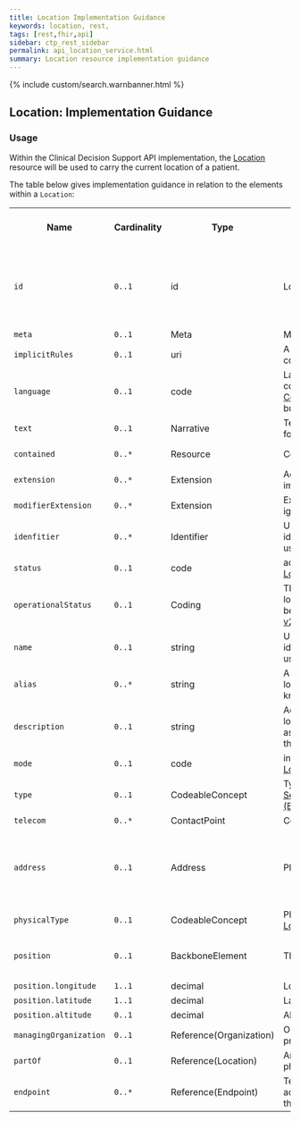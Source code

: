 ```yaml
---
title: Location Implementation Guidance
keywords: location, rest,
tags: [rest,fhir,api]
sidebar: ctp_rest_sidebar
permalink: api_location_service.html
summary: Location resource implementation guidance
---
```


{% include custom/search.warnbanner.html %}

## Location: Implementation Guidance ##

### Usage ###

Within the Clinical Decision Support API implementation, the [Location](http://hl7.org/fhir/stu3/location.html) resource will be used to carry the current location of a patient.

The table below gives implementation guidance in relation to the elements within a `Location`:

<table  style="min-width:100%;width:100%">

<tr>
<th  style="width:10%;">Name</th>
<th  style="width:10%;">Cardinality</th>
<th  style="width:10%;">Type</th>
<th  style="width:35%;">FHIR Documentation</th>
<th  style="width:35%;">CDS Implementation Guidance</th>
</tr>

  
<tr>
<td><code  class="highlighter-rouge">id</code></td>
<td><code  class="highlighter-rouge">0..1</code></td>
<td>id</td>
<td>Logical id of this artifact</td>
<td>Note that this will always be populated except when the resource is being created (initial creation call)
</td>
</tr>

<tr>
<td><code  class="highlighter-rouge">meta</code></td>
<td><code  class="highlighter-rouge">0..1</code></td>
<td>Meta</td>
<td>Metadata about the resource</td>
<td></td>
</tr>

<tr>
<td><code  class="highlighter-rouge">implicitRules</code></td>
<td><code  class="highlighter-rouge">0..1</code></td>
<td>uri</td>
<td>A set of rules under which this content was created</td>
<td></td>
</tr>

<tr>
<td><code  class="highlighter-rouge">language</code></td>
<td><code  class="highlighter-rouge">0..1</code></td>
<td>code</td>
<td>Language of the resource content. <br/> <a  href="http://hl7.org/fhir/stu3/valueset-languages.html">Common Languages</a> (Extensible but limited to All Languages)</td>
<td></td>
</tr>

<tr>
<td><code  class="highlighter-rouge">text</code></td>
<td><code  class="highlighter-rouge">0..1</code></td>
<td>Narrative</td>
<td>Text summary of the resource, for human interpretation</td>
<td></td>
</tr>

<tr>
<td><code  class="highlighter-rouge">contained</code></td>
<td><code  class="highlighter-rouge">0..*</code></td>
<td>Resource</td>
<td>Contained, inline Resources</td>
<td>This should not be populated</td>
</tr>

<tr>
<td><code  class="highlighter-rouge">extension</code></td>
<td><code  class="highlighter-rouge">0..*</code></td>
<td>Extension</td>
<td>Additional Content defined by implementations</td>
<td></td>
</tr>

<tr>
<td><code  class="highlighter-rouge">modifierExtension</code></td>
<td><code  class="highlighter-rouge">0..*</code></td>
<td>Extension</td>
<td>Extensions that cannot be ignored</td>
<td></td>
</tr>

<tr>
<td><code  class="highlighter-rouge">idenfitier</code></td>
<td><code  class="highlighter-rouge">0..*</code></td>
<td>Identifier</td>
<td>Unique code or number identifying the location to its users</td>
<td></td>
</tr>

<tr>
<td><code  class="highlighter-rouge">status</code></td>
<td><code  class="highlighter-rouge">0..1</code></td>
<td>code</td>
<td>active | suspended | inactive <br /> <a  href="https://www.hl7.org/fhir/STU3/valueset-location-status.html">LocationStatus (Required)</a>
</td>
<td></td>
</tr>

<tr>
<td><code  class="highlighter-rouge">operationalStatus</code></td>
<td><code  class="highlighter-rouge">0..1</code></td>
<td>Coding</td>
<td>The Operational status of the location (typically only for a bed/room)<br /> <a  href="https://www.hl7.org/fhir/STU3/v2/0116/index.html">v2 Bed Status (Preferred)</a>
</td>
<td></td>
</tr>

<tr>
<td><code  class="highlighter-rouge">name</code></td>
<td><code  class="highlighter-rouge">0..1</code></td>
<td>string</td>
<td>Unique code or number identifying the location to its users</td>
<td></td>
</tr>

<tr>
<td><code  class="highlighter-rouge">alias</code></td>
<td><code  class="highlighter-rouge">0..*</code></td>
<td>string</td>
<td>A list of alternate names that the location is known as, or was known as in the past</td>
<td></td>
</tr>

<tr>
<td><code  class="highlighter-rouge">description</code></td>
<td><code  class="highlighter-rouge">0..1</code></td>
<td>string</td>
<td>Additional details about the location that could be displayed as further information to identify the location beyond its name</td>
<td></td>
</tr>

<tr>
<td><code  class="highlighter-rouge">mode</code></td>
<td><code  class="highlighter-rouge">0..1</code></td>
<td>code</td>
<td>instance | kind <br /> <a  href="https://www.hl7.org/fhir/STU3/valueset-location-mode.html">LocationMode (Required)</a></td>
<td></td>
</tr>

<tr>
<td><code  class="highlighter-rouge">type</code></td>
<td><code  class="highlighter-rouge">0..1</code></td>
<td>CodeableConcept</td>
<td>Type of function performed<br /> <a  href="https://www.hl7.org/fhir/STU3/v3/ServiceDeliveryLocationRoleType/vs.html">ServiceDeliveryLocationRoleType (Extensible)</a></td>
<td></td>
</tr>

<tr>
<td><code  class="highlighter-rouge">telecom</code></td>
<td><code  class="highlighter-rouge">0..*</code></td>
<td>ContactPoint</td>
<td>Contact details of the location</td>
<td></td>
</tr>

<tr>
<td><code  class="highlighter-rouge">address</code></td>
<td><code  class="highlighter-rouge">0..1</code></td>
<td>Address</td>
<td>Physical location</td>
<td>This MUST be populated if <code  class="highlighter-rouge">position</code> is not. <br />Where populated <code  class="highlighter-rouge">address.postcode</code> must be populated</td>
</tr>

<tr>
<td><code  class="highlighter-rouge">physicalType</code></td>
<td><code  class="highlighter-rouge">0..1</code></td>
<td>CodeableConcept</td>

<td>Physical form of the location <br /> <a  href="https://www.hl7.org/fhir/STU3/valueset-location-physical-type.html">LocationType (Example)</a></td>

<td></td>

</tr>

  

<tr>

<td><code  class="highlighter-rouge">position</code></td>

<td><code  class="highlighter-rouge">0..1</code></td>

<td>BackboneElement</td>

<td>The absolute geographic location</td>

<td>This MUST be populated if <code  class="highlighter-rouge">address.postcode</code> is not</td>

</tr>

  

<tr>

<td  class="sub"><code  class="highlighter-rouge">position.longitude</code></td>

<td><code  class="highlighter-rouge">1..1</code></td>

<td>decimal</td>

<td>Longitude with WGS84 datum</td>

<td></td>

</tr>

  

<tr>

<td  class="sub"><code  class="highlighter-rouge">position.latitude</code></td>

<td><code  class="highlighter-rouge">1..1</code></td>

<td>decimal</td>

<td>Latitude with WGS84 datum</td>

<td></td>

</tr>

  

<tr>

<td  class="sub"><code  class="highlighter-rouge">position.altitude</code></td>

<td><code  class="highlighter-rouge">0..1</code></td>

<td>decimal</td>

<td>Altitude with WGS84 datum</td>

<td></td>

</tr>

  

<tr>

<td><code  class="highlighter-rouge">managingOrganization</code></td>

<td><code  class="highlighter-rouge">0..1</code></td>

<td>Reference(Organization)</td>

<td>Organization responsible for provisioning and upkeep</td>

<td></td>

</tr>

  

<tr>

<td><code  class="highlighter-rouge">partOf</code></td>

<td><code  class="highlighter-rouge">0..1</code></td>

<td>Reference(Location)</td>

<td>Another Location this one is physically part of</td>

<td></td>

</tr>

  

<tr>

<td><code  class="highlighter-rouge">endpoint</code></td>

<td><code  class="highlighter-rouge">0..*</code></td>

<td>Reference(Endpoint)</td>

<td>Technical endpoints providing access to services operated for the location</td>

<td></td>

</tr>

  

</table>
<!--stackedit_data:
eyJoaXN0b3J5IjpbMTQzMzMxNDk3N119
-->